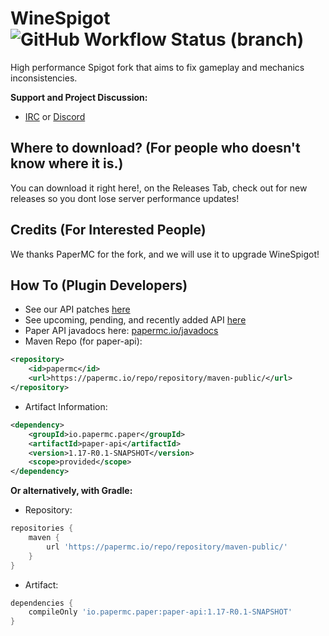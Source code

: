 WineSpigot ![GitHub Workflow Status (branch)](https://img.shields.io/github/workflow/status/PaperMC/Paper/Build%20Paper/master)
===========

High performance Spigot fork that aims to fix gameplay and mechanics inconsistencies.


**Support and Project Discussion:**
 - [IRC](https://webchat.esper.net/?channels=paper) or [Discord](https://discord.gg/papermc)
 
 Where to download? (For people who doesn't know where it is.)
 ------
 You can download it right here!, on the Releases Tab, check out for new releases so you dont lose server performance updates!
 
 Credits (For Interested People)
 ------
 We thanks PaperMC for the fork, and we will use it to upgrade WineSpigot!
 
How To (Plugin Developers)
------
 * See our API patches [here](Spigot-API-Patches)
 * See upcoming, pending, and recently added API [here](https://github.com/PaperMC/Paper/projects/6)
 * Paper API javadocs here: [papermc.io/javadocs](https://papermc.io/javadocs/)
 * Maven Repo (for paper-api):
```xml
<repository>
    <id>papermc</id>
    <url>https://papermc.io/repo/repository/maven-public/</url>
</repository>
```
 * Artifact Information:
```xml
<dependency>
    <groupId>io.papermc.paper</groupId>
    <artifactId>paper-api</artifactId>
    <version>1.17-R0.1-SNAPSHOT</version>
    <scope>provided</scope>
</dependency>
 ```

**Or alternatively, with Gradle:**

 * Repository:
```groovy
repositories {
    maven {
        url 'https://papermc.io/repo/repository/maven-public/'
    }
}
```
 * Artifact:
```groovy
dependencies {
    compileOnly 'io.papermc.paper:paper-api:1.17-R0.1-SNAPSHOT'
}
```
